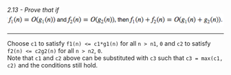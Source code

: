 *2.13 - Prove that if ![equation](https://github.com/jonathantorres/bookshelf/blob/master/adm/ch2/img/2-13.png)*
***
Choose `c1` to satisfy `f1(n) <= c1*g1(n)` for all `n > n1`, `0` and `c2` to satisfy `f2(n) <= c2g2(n)` for all `n > n2`, `0`.  
Note that `c1` and `c2` above can be substituted with `c3` such that `c3 = max(c1, c2)` and the conditions still hold. 
